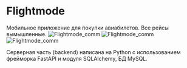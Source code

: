 # Flightmode
Мобильное приложение для покупки авиабилетов. Все рейсы вымышленные.
![Flightmode_comm](https://github.com/axelblatt/flightmode/assets/84366597/3829e8b9-bc0d-4940-bfc0-cf8e42f8615d)
![Flightmode_comm](https://github.com/axelblatt/flightmode/assets/84366597/de3b3f99-2a9a-4a04-a4f1-e9e459d9e04e")
![Flightmode_comm](https://github.com/axelblatt/flightmode/assets/84366597/8fcd4801-127e-4199-92b4-a1ed92bd3169")

Серверная часть (backend) написана на Python с использованием фрейморка FastAPI и модуля SQLAlchemy, БД MySQL.
